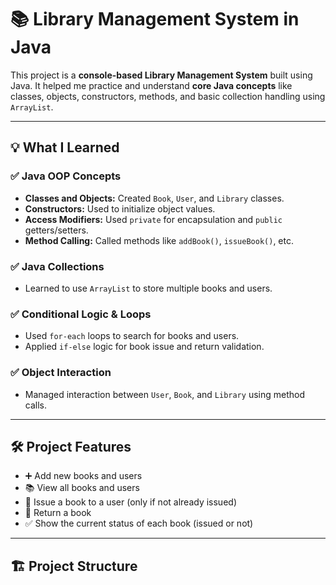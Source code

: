 # 📚 Library Management System in Java

This project is a **console-based Library Management System** built using Java. It helped me practice and understand **core Java concepts** like classes, objects, constructors, methods, and basic collection handling using `ArrayList`.

---

## 💡 What I Learned

### ✅ Java OOP Concepts
- **Classes and Objects:** Created `Book`, `User`, and `Library` classes.
- **Constructors:** Used to initialize object values.
- **Access Modifiers:** Used `private` for encapsulation and `public` getters/setters.
- **Method Calling:** Called methods like `addBook()`, `issueBook()`, etc.

### ✅ Java Collections
- Learned to use `ArrayList` to store multiple books and users.

### ✅ Conditional Logic & Loops
- Used `for-each` loops to search for books and users.
- Applied `if-else` logic for book issue and return validation.

### ✅ Object Interaction
- Managed interaction between `User`, `Book`, and `Library` using method calls.

---

## 🛠️ Project Features

- ➕ Add new books and users
- 📚 View all books and users
- 📖 Issue a book to a user (only if not already issued)
- 🔁 Return a book
- ✅ Show the current status of each book (issued or not)

---

## 🏗️ Project Structure

